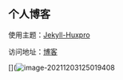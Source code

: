 ## 个人博客

使用主题：[Jekyll-Huxpro](https://github.com/Huxpro/huxpro.github.io)

访问地址：[博客](https://szy549178416.github.io)

[](![image-20211203125019408](D:\tp\README\image-20211203125019408.png)
